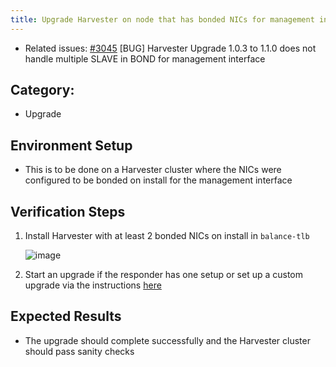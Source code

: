 ```yaml
---
title: Upgrade Harvester on node that has bonded NICs for management interface
---
```


* Related issues: [#3045](https://github.com/harvester/harvester/issues/3045) [BUG] Harvester Upgrade 1.0.3 to 1.1.0 does not handle multiple SLAVE in BOND for management interface

## Category: 
* Upgrade

## Environment Setup

- This is to be done on a Harvester cluster where the NICs were configured to be bonded on install for the management interface

## Verification Steps

1. Install Harvester with at least 2 bonded NICs on install in `balance-tlb`

    ![image](https://user-images.githubusercontent.com/83787952/198138366-472d4432-839a-4d9d-a942-d55fe8f6f6d8.png)
1. Start an upgrade if the responder has one setup or set up a custom upgrade via the instructions [here](https://docs.harvesterhci.io/v1.1/upgrade/automatic/#prepare-an-air-gapped-upgrade)

## Expected Results

- The upgrade should complete successfully and the Harvester cluster should pass sanity checks